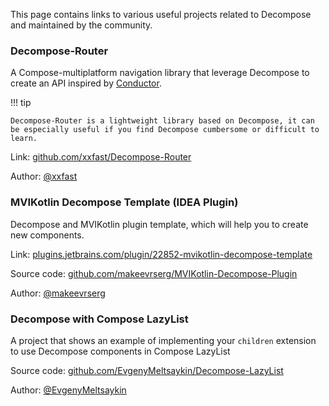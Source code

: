This page contains links to various useful projects related to Decompose and maintained by the community.

### Decompose-Router

A Compose-multiplatform navigation library that leverage Decompose to create an API inspired by [Conductor](https://github.com/bluelinelabs/Conductor).

!!! tip

    Decompose-Router is a lightweight library based on Decompose, it can be especially useful if you find Decompose cumbersome or difficult to learn.

Link: [github.com/xxfast/Decompose-Router](https://github.com/xxfast/Decompose-Router)

Author: [@xxfast](https://github.com/xxfast)

### MVIKotlin Decompose Template (IDEA Plugin)

Decompose and MVIKotlin plugin template, which will help you to create new components.

Link: [plugins.jetbrains.com/plugin/22852-mvikotlin-decompose-template](https://plugins.jetbrains.com/plugin/22852-mvikotlin-decompose-template)

Source code: [github.com/makeevrserg/MVIKotlin-Decompose-Plugin](https://github.com/makeevrserg/MVIKotlin-Decompose-Plugin)

Author: [@makeevrserg](https://github.com/makeevrserg)

### Decompose with Compose LazyList

A project that shows an example of implementing your `children` extension to use Decompose components in Compose LazyList

Source code: [github.com/EvgenyMeltsaykin/Decompose-LazyList](https://github.com/EvgenyMeltsaykin/Decompose-LazyList)

Author: [@EvgenyMeltsaykin](https://github.com/EvgenyMeltsaykin)
